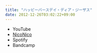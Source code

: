 ```yaml
---
title: "ハッピーバースデイ・ディア・ジーザス"
date: 2012-12-26T03:02:22+09:00
---
```


- YouTube
- [NicoNico](https://nico.ms/sm19674894)
- Spotify
- Bandcamp

